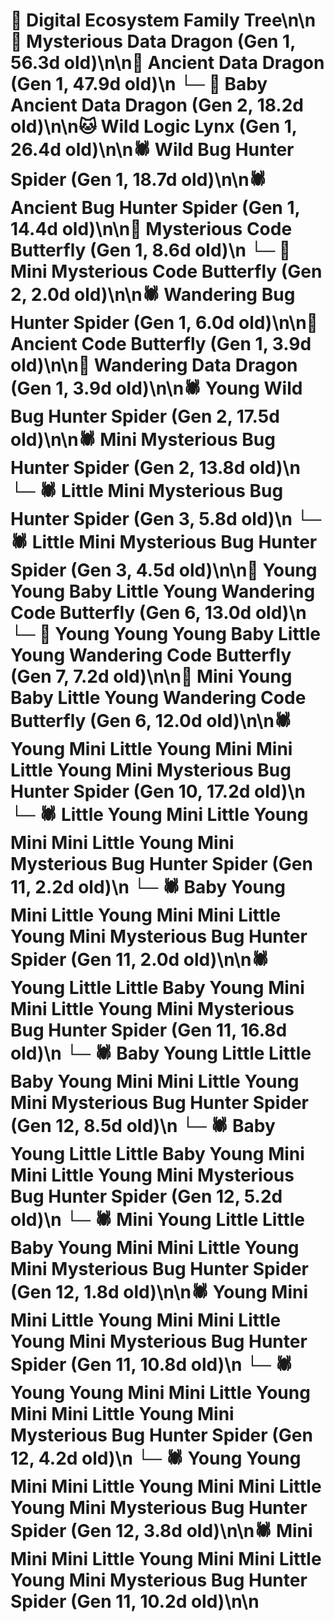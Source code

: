 # 🌳 Digital Ecosystem Family Tree\n\n🐉 Mysterious Data Dragon (Gen 1, 56.3d old)\n\n🐉 Ancient Data Dragon (Gen 1, 47.9d old)\n  └─ 🐉 Baby Ancient Data Dragon (Gen 2, 18.2d old)\n\n🐱 Wild Logic Lynx (Gen 1, 26.4d old)\n\n🕷️ Wild Bug Hunter Spider (Gen 1, 18.7d old)\n\n🕷️ Ancient Bug Hunter Spider (Gen 1, 14.4d old)\n\n🦋 Mysterious Code Butterfly (Gen 1, 8.6d old)\n  └─ 🦋 Mini Mysterious Code Butterfly (Gen 2, 2.0d old)\n\n🕷️ Wandering Bug Hunter Spider (Gen 1, 6.0d old)\n\n🦋 Ancient Code Butterfly (Gen 1, 3.9d old)\n\n🐉 Wandering Data Dragon (Gen 1, 3.9d old)\n\n🕷️ Young Wild Bug Hunter Spider (Gen 2, 17.5d old)\n\n🕷️ Mini Mysterious Bug Hunter Spider (Gen 2, 13.8d old)\n  └─ 🕷️ Little Mini Mysterious Bug Hunter Spider (Gen 3, 5.8d old)\n  └─ 🕷️ Little Mini Mysterious Bug Hunter Spider (Gen 3, 4.5d old)\n\n🦋 Young Young Baby Little Young Wandering Code Butterfly (Gen 6, 13.0d old)\n  └─ 🦋 Young Young Young Baby Little Young Wandering Code Butterfly (Gen 7, 7.2d old)\n\n🦋 Mini Young Baby Little Young Wandering Code Butterfly (Gen 6, 12.0d old)\n\n🕷️ Young Mini Little Young Mini Mini Little Young Mini Mysterious Bug Hunter Spider (Gen 10, 17.2d old)\n  └─ 🕷️ Little Young Mini Little Young Mini Mini Little Young Mini Mysterious Bug Hunter Spider (Gen 11, 2.2d old)\n  └─ 🕷️ Baby Young Mini Little Young Mini Mini Little Young Mini Mysterious Bug Hunter Spider (Gen 11, 2.0d old)\n\n🕷️ Young Little Little Baby Young Mini Mini Little Young Mini Mysterious Bug Hunter Spider (Gen 11, 16.8d old)\n  └─ 🕷️ Baby Young Little Little Baby Young Mini Mini Little Young Mini Mysterious Bug Hunter Spider (Gen 12, 8.5d old)\n  └─ 🕷️ Baby Young Little Little Baby Young Mini Mini Little Young Mini Mysterious Bug Hunter Spider (Gen 12, 5.2d old)\n  └─ 🕷️ Mini Young Little Little Baby Young Mini Mini Little Young Mini Mysterious Bug Hunter Spider (Gen 12, 1.8d old)\n\n🕷️ Young Mini Mini Little Young Mini Mini Little Young Mini Mysterious Bug Hunter Spider (Gen 11, 10.8d old)\n  └─ 🕷️ Young Young Mini Mini Little Young Mini Mini Little Young Mini Mysterious Bug Hunter Spider (Gen 12, 4.2d old)\n  └─ 🕷️ Young Young Mini Mini Little Young Mini Mini Little Young Mini Mysterious Bug Hunter Spider (Gen 12, 3.8d old)\n\n🕷️ Mini Mini Mini Little Young Mini Mini Little Young Mini Mysterious Bug Hunter Spider (Gen 11, 10.2d old)\n\n